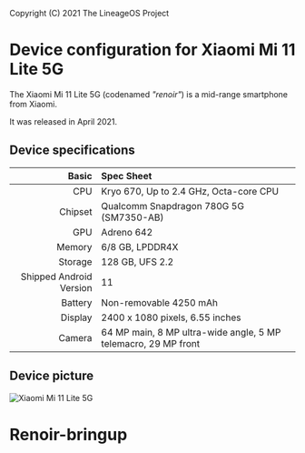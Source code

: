 Copyright (C) 2021 The LineageOS Project

Device configuration for Xiaomi Mi 11 Lite 5G
=========================================

The Xiaomi Mi 11 Lite 5G (codenamed _"renoir"_) is a mid-range smartphone from Xiaomi.

It was released in April 2021.

## Device specifications

Basic   | Spec Sheet
-------:|:-------------------------
CPU     | Kryo 670, Up to 2.4 GHz, Octa-core CPU
Chipset | Qualcomm Snapdragon 780G 5G (SM7350-AB)
GPU     | Adreno 642
Memory  | 6/8 GB, LPDDR4X
Storage | 128 GB, UFS 2.2
Shipped Android Version | 11
Battery | Non-removable 4250 mAh
Display | 2400 x 1080 pixels, 6.55 inches
Camera  | 64 MP main, 8 MP ultra-wide angle, 5 MP telemacro, 29 MP front

## Device picture

![Xiaomi Mi 11 Lite 5G](https://i01.appmifile.com/webfile/globalimg/products/pc/mi-11-lite-5g/specs01.png "Xiaomi Mi 11 Lite 5G")
# Renoir-bringup
